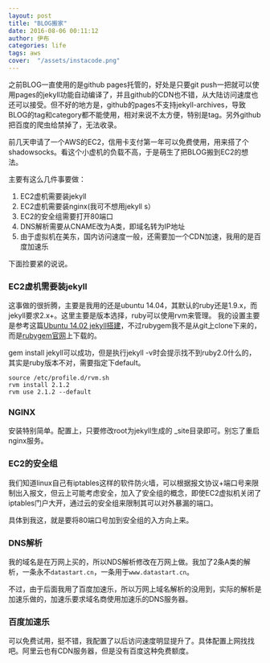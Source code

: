 ```yaml
---
layout: post
title: "BLOG搬家"
date: 2016-08-06 00:11:12
author: 伊布
categories: life
tags: aws
cover:  "/assets/instacode.png"
---
```


之前BLOG一直使用的是github pages托管的，好处是只要git push一把就可以使用pages的jekyll功能自动编译了，并且github的CDN也不错，从大陆访问速度也还可以接受。但不好的地方是，github的pages不支持jekyll-archives，导致BLOG的tag和category都不能使用，相对来说不太方便，特别是tag。另外github把百度的爬虫给禁掉了，无法收录。

前几天申请了一个AWS的EC2，信用卡支付第一年可以免费使用，用来搭了个shadowsocks。看这个小虚机的负载不高，于是萌生了把BLOG搬到EC2的想法。

主要有这么几件事要做：

1. EC2虚机需要装jekyll
2. EC2虚机需要装nginx(我可不想用jekyll s）
3. EC2的安全组需要打开80端口
4. DNS解析需要从CNAME改为A类，即域名转为IP地址
5. 由于虚拟机在美东，国内访问速度一般，还需要加一个CDN加速，我用的是百度加速乐

下面捡要紧的说说。

### EC2虚机需要装jekyll

这事做的很折腾，主要是我用的还是ubuntu 14.04，其默认的ruby还是1.9.x，而jekyll要求2.x+。这里主要是版本选择，ruby可以使用rvm来管理。 我的设置主要是参考这篇[Ubuntu 14.02 jekyll搭建](http://www.linuxdiyf.com/linux/18816.html)，不过rubygem我不是从git上clone下来的，而是[rubygem官网](https://rubygems.org/pages/download)上下载的。

gem install jekyll可以成功，但是执行jekyll -v时会提示找不到ruby2.0什么的，其实是ruby版本不对，需要指定下default。

```
source /etc/profile.d/rvm.sh
rvm install 2.1.2
rvm use 2.1.2 --default
```

### NGINX

安装特别简单。配置上，只要修改root为jekyll生成的 _site目录即可。别忘了重启nginx服务。

### EC2的安全组

我们知道linux自己有iptables这样的软件防火墙，可以根据报文协议+端口号来限制出入报文，但云上可能考虑安全，加入了安全组的概念，即使EC2虚拟机关闭了iptables门户大开，通过云的安全组来限制其可以对外暴漏的端口。

具体到我这，就是要将80端口号加到安全组的入方向上来。

### DNS解析

我的域名是在万网上买的，所以NDS解析修改在万网上做。我加了2条A类的解析，一条永不`datastart.cn`，一条用于`www.datastart.cn`。

不过，由于后面我用了百度加速乐，所以万网上域名解析的没用到，实际的解析是加速乐做的，加速乐要求域名商使用加速乐的DNS服务器。

### 百度加速乐

可以免费试用，挺不错，我配置了以后访问速度明显提升了。具体配置上网找找吧。阿里云也有CDN服务器，但是没有百度这种免费额度。